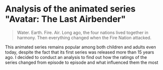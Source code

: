 # Analysis of the animated series "Avatar: The Last Airbender"

>Water. Earth. Fire. Air. Long ago, the four nations lived together in harmony. Then everything changed when the Fire Nation attacked.

This animated series remains popular among both children and adults even today, despite the fact that its first series was released more than 15 years ago. I decided to conduct an analysis to find out how the ratings of the series changed from episode to episode and what influenced them the most
